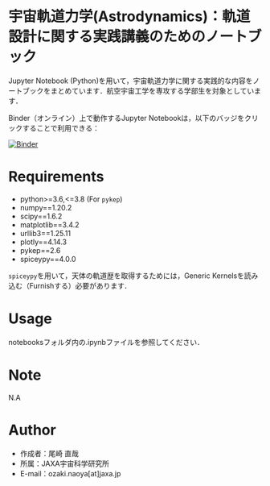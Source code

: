 # 宇宙軌道力学(Astrodynamics)：軌道設計に関する実践講義のためのノートブック

Jupyter Notebook (Python)を用いて，宇宙軌道力学に関する実践的な内容をノートブックをまとめています．航空宇宙工学を専攻する学部生を対象としています．

Binder（オンライン）上で動作するJupyter Notebookは，以下のバッジをクリックすることで利用できる：

[![Binder](https://mybinder.org/badge_logo.svg)](https://mybinder.org/v2/gh/naoyaozaki/astrodynamics_lecture_note/HEAD)

# Requirements
 
* python>=3.6,<=3.8 (For `pykep`)
* numpy==1.20.2
* scipy==1.6.2
* matplotlib==3.4.2
* urllib3==1.25.11
* plotly==4.14.3
* pykep==2.6
* spiceypy==4.0.0

`spiceypy`を用いて，天体の軌道歴を取得するためには，Generic Kernelsを読み込む（Furnishする）必要があります．
 
# Usage
 
notebooksフォルダ内の.ipynbファイルを参照してください．

# Note
 
N.A
 
# Author
  
* 作成者：尾崎 直哉
* 所属：JAXA宇宙科学研究所
* E-mail：ozaki.naoya[at]jaxa.jp
 
